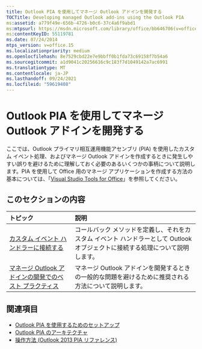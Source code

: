 ```yaml
---
title: Outlook PIA を使用してマネージ Outlook アドインを開発する
TOCTitle: Developing managed Outlook add-ins using the Outlook PIA
ms:assetid: a779f49e-656b-4726-b0c6-37c4a6f9abd1
ms:mtpsurl: https://msdn.microsoft.com/library/office/bb646706(v=office.15)
ms:contentKeyID: 55119781
ms.date: 07/24/2014
mtps_version: v=office.15
ms.localizationpriority: medium
ms.openlocfilehash: 8e7529cbd22e7e9bbff0b1fda73c69158f7b54a6
ms.sourcegitcommit: a1d9041c20256616c9c183f7d1049142a7ac6991
ms.translationtype: MT
ms.contentlocale: ja-JP
ms.lasthandoff: 09/24/2021
ms.locfileid: "59619408"
---
```

# <a name="developing-managed-outlook-add-ins-using-the-outlook-pia"></a>Outlook PIA を使用してマネージ Outlook アドインを開発する

ここでは、Outlook プライマリ相互運用機能アセンブリ (PIA) を使用したカスタム イベント処理、およびマネージ Outlook アドインを作成するときに発生しやすい誤りを避けるために理解しておく必要のあるいくつかの事柄について説明します。PIA を使用して Office 用のマネージ アプリケーションを作成する方法の基本については、「[Visual Studio Tools for Office](https://docs.microsoft.com/visualstudio/vsto/office-and-sharepoint-development-in-visual-studio?view=vs-2017)」を参照してください。

## <a name="in-this-section"></a>このセクションの内容

|トピック|説明|
|:----|:----------|
|[カスタム イベント ハンドラーに接続する](connecting-to-custom-event-handlers.md) |コールバック メソッドを定義し、それをカスタム イベント ハンドラーとして Outlook オブジェクトに接続する処理について説明します。|
|[マネージ Outlook アドインの開発でのベスト プラクティス](best-practices-in-developing-managed-outlook-add-ins.md) |マネージ Outlook アドインを開発するときの一般的な問題を避けるために推奨される方法について説明します。

## <a name="see-also"></a>関連項目

- [Outlook PIA を使用するためのセットアップ](setting-up-to-use-the-outlook-pia.md)
- [Outlook PIA のアーキテクチャ](architecture-of-the-outlook-pia.md)
- [操作方法 (Outlook 2013 PIA リファレンス)](how-do-i-outlook-2013-pia-reference.md)

